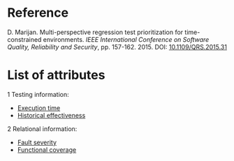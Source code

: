 # Reference

D. Marijan. Multi-perspective regression test prioritization for time-constrained environments. *IEEE International Conference on Software Quality, Reliability and Security*, pp. 157-162. 2015. DOI: [10.1109/QRS.2015.31](https://www.doi.org/10.1109/QRS.2015.31)

# List of attributes

1 Testing information:
* [Execution time](../../attributes/testing/test-case/execution/execution-time.md)
* [Historical effectiveness](../../attributes/testing/test-case/history/historical-effectiveness.md)

2 Relational information:
* [Fault severity](../../attributes/relational/fault/fault-severity.md)
* [Functional coverage](../../attributes/relational/test-case/coverage/functional-coverage.md)
